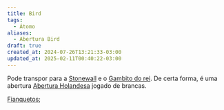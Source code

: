 ```yaml
---
title: Bird
tags:
  - Átomo
aliases:
  - Abertura Bird
draft: true
created_at: 2024-07-26T13:21:33-03:00
updated_at: 2025-02-11T00:40:22-03:00
---
```


Pode transpor para a [Stonewall](../../12/atomo/Xadrez_Stonewall.md) e o [Gambito do rei](Xadrez_Gambito_do_rei.md). De certa forma, é uma abertura [Abertura Holandesa](../../12/atomo/Xadrez_Abertura_Holandesa.md) jogado de brancas. 

[Fianquetos](Xadrez_Fianqueto.md);